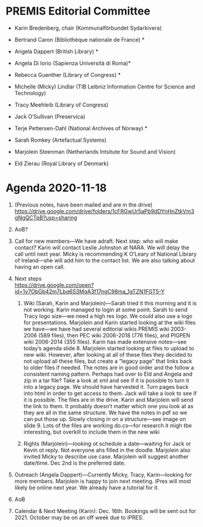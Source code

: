 PREMIS Editorial Committee 
==========================

-   Karin Bredenberg, chair (Kommunalförbundet Sydarkivera)

-   Bertrand Caron (Bibliothèque nationale de France) \*

-   Angela Dappert (British Library) \*

-   Angela Di Iorio (Sapienza Università di Roma)\*

-   Rebecca Guenther (Library of Congress) \*

-   Michelle (Micky) Lindlar (TIB Leibniz Information Centre for Science
    and Technology) 

-   Tracy Meehleib (Library of Congress)

-   Jack O’Sullivan (Preservica)

-   Terje Pettersen-Dahl (National Archives of Norway) \*

-   Sarah Romkey (Artefactual Systems) 

-   Marjolein Steenman (Netherlands Intsitute for Sound and Vision) 

-   Eld Zierau (Royal Library of Denmark)

Agenda 2020-11-18
=================

1.  (Previous notes, have been mailed and are in the drive)
    <https://drive.google.com/drive/folders/1cFRGwUr5aPb9dDYnHnZtkVm3gNgQCTpB?usp=sharing>

2.  AoB?

3.  Call for new members—We have adraft. Next step: who will make
    contact? Karin will contact Leslie Johnston at NARA. We will delay
    the call until next year. Micky is recommending K O’Leary of
    National Library of Ireland—she will add him to the contact list. We
    are also talking about having an open call.

4.  Next steps  
    <https://drive.google.com/open?id=1v7ObGb42m7Lbq6S3MqA3f17ngC98ma_1gTZN1FGT5-Y>

    1.  Wiki (Sarah, Karin and Marjolein)—Sarah tried it this morning
        and it is not working. Karin managed to login at some point.
        Sarah to send Tracy logo size—we need a high res logo. We could
        also use a logo for presentations. Marjolein and Karin started
        looking at the wiki files we have—we have had several editorial
        wikis PREMIS wiki 2003-2006 (589 files), then PEC wiki 2006-2018
        (776 files), and PIGPEN wiki 2006-2014 (355 files). Karin has
        made extensive notes—see today’s agenda slide 8. Marjolein
        started looking at files to upload to new wiki. However, after
        looking at all of these files they decided to not upload all
        these files, but create a ”legacy page” that links back to older
        files if needed. The notes are in good order and the follow a
        consistent naming pattern. Perhaps had over to Eld and Angela
        and zip in a tar file? Take a look at xml and see if it is
        possible to turn it into a legacy page. We should have harvested
        it. Turn pages back into html in order to get access to them.
        Jack will take a look to see if it is possible. The files are in
        the drive. Karin and Marjolein will send the link to them. It
        probably doesn’t matter which one you look at as they are all in
        the same structure. We have the notes in pdf so we can put those
        up. Slowly closing in on a structure—see image on slide 9. Lots
        of the files are working do.cs—for research it migh tbe
        interesting, but overkill to include them in the new wiki

    2.  Rights (Marjolein)—looking ot schedule a date—waiting for Jack
        or Kevin ot reply. Not everyone ahs filled in the doodle.
        Marjolein also invited Micky to describe use case. Marjolein
        will suggest another date/time. Dec 2nd is the preferred date.

5.  Outreach (Angela Dappert)—Currently Micky, Tracy, Karin—looking for
    more members. Marjolein is happy to join next meeting. iPres will
    most likely be online next year. We already have a tutorial for it.

6.  AoB

7.  Calendar & Next Meeting (Karin): Dec. 16th. Bookings will be sent
    out for 2021. October may be on an off week due to iPRES.

